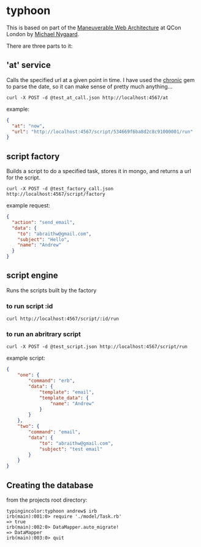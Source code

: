 typhoon
=======

This is based on part of the [Maneuverable Web Architecture][3] at QCon London by [Michael Nygaard][1].

There are three parts to it:

## 'at' service

Calls the specified url at a given point in time. I have used the [chronic][4] gem to
parse the date, so it can make sense of pretty much anything...

`curl -X POST -d @test_at_call.json http://localhost:4567/at`

example:

```json
{
  "at": "now",
  "url": "http://localhost:4567/script/534669f6ba8d2c8c91000001/run"
}
```

## script factory

Builds a script to do a specified task, stores it in mongo, and returns a url for the
script.

`curl -X POST -d @test_factory_call.json http://localhost:4567/script/factory`

example request:

```json
{
  "action": "send_email",
  "data": {
    "to": "abraithw@gmail.com",
    "subject": "Hello",
    "name": "Andrew"
  }
}
```

## script engine

Runs the scripts built by the factory

### to run script :id

`curl http://localhost:4567/script/:id/run`  

### to run an abritrary script

`curl -X POST -d @test_script.json http://localhost:4567/script/run`

example script:

```json
{
    "one": {
        "command": "erb",
        "data": {
            "template": "email",
            "template_data": {
                "name": "Andrew"
            }
        }
    },
    "two": {
        "command": "email",
        "data": {
            "to": "abraithw@gmail.com",
          	"subject": "test email"
        }
    }
}
```

## Creating the database

from the projects root directory:

```
typingincolor:typhoon andrew$ irb
irb(main):001:0> require './model/Task.rb'
=> true
irb(main):002:0> DataMapper.auto_migrate!
=> DataMapper
irb(main):003:0> quit
```

 [1]: http://www.michaelnygard.com/
 [2]: http://nilhcem.github.io/FakeSMTP/
 [3]: https://speakerdeck.com/mtnygard/maneuverable-web-architecture
 [4]: https://github.com/mojombo/chronic
